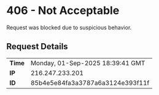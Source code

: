 # 406 - Not Acceptable

Request was blocked due to suspicious behavior.

## Request Details

|     |     |
| --- | --- |
| **Time** | Monday, 01-Sep-2025 18:39:41 GMT |
| **IP** | 216.247.233.201 |
| **ID** | 85b4e5e84fa3a3787a6a3124e393f11f |